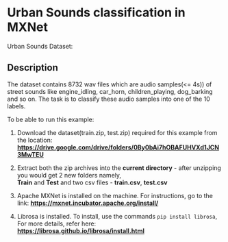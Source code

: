 # Urban Sounds classification in MXNet

Urban Sounds Dataset:
## Description
  The dataset contains 8732 wav files which are audio samples(<= 4s)) of street sounds like engine_idling, car_horn, children_playing, dog_barking and so on.
  The task is to classify these audio samples into one of the 10 labels.

To be able to run this example:

1. Download the dataset(train.zip, test.zip) required for this example from the location:
**https://drive.google.com/drive/folders/0By0bAi7hOBAFUHVXd1JCN3MwTEU**
  

2. Extract both the zip archives into the **current directory** - after unzipping you would get 2 new folders namely,\
   **Train** and **Test** and two csv files - **train.csv**, **test.csv**

3. Apache MXNet is installed on the machine. For instructions, go to the link: **https://mxnet.incubator.apache.org/install/**

4. Librosa is installed. To install, use the commands
   `pip install librosa`,
   For more details, refer here:
   **https://librosa.github.io/librosa/install.html**
